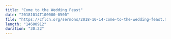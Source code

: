 ```yaml
---
title: "Come to the Wedding Feast"
date: "20181014T100000-0500"
file: "https://cflcn.org/sermons/2018-10-14-come-to-the-wedding-feast.m4a"
length: "14600912"
duration: "30:22"
---
```

